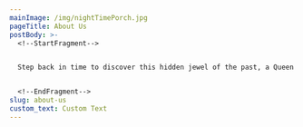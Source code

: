 ```yaml
---
mainImage: /img/nightTimePorch.jpg
pageTitle: About Us
postBody: >-
  <!--StartFragment-->


  Step back in time to discover this hidden jewel of the past, a Queen Anne Victorian Mansion refurbished as a Saratoga Springs hotel. Situated less than a ten-minute walk from downtown Saratoga Springs and one and half blocks from the Saratoga Race Course, Union Gables Inn offers a premier location and unparalleled old-world hospitality for travelers seeking a unique experience for their visit to upstate New York.


  <!--EndFragment-->
slug: about-us
custom_text: Custom Text
---
```

